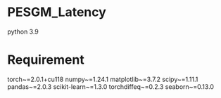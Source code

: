 # PESGM_Latency

python 3.9

# Requirement
torch~=2.0.1+cu118
numpy~=1.24.1
matplotlib~=3.7.2
scipy~=1.11.1
pandas~=2.0.3
scikit-learn~=1.3.0
torchdiffeq~=0.2.3
seaborn~=0.13.0
